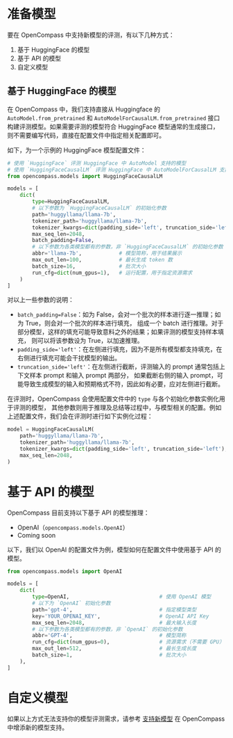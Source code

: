 # 准备模型

要在 OpenCompass 中支持新模型的评测，有以下几种方式：

1. 基于 HuggingFace 的模型
2. 基于 API 的模型
3. 自定义模型

## 基于 HuggingFace 的模型

在 OpenCompass 中，我们支持直接从 Huggingface 的 `AutoModel.from_pretrained` 和
`AutoModelForCausalLM.from_pretrained` 接口构建评测模型。如果需要评测的模型符合 HuggingFace 模型通常的生成接口，
则不需要编写代码，直接在配置文件中指定相关配置即可。

如下，为一个示例的 HuggingFace 模型配置文件：

```python
# 使用 `HuggingFace` 评测 HuggingFace 中 AutoModel 支持的模型
# 使用 `HuggingFaceCausalLM` 评测 HuggingFace 中 AutoModelForCausalLM 支持的模型
from opencompass.models import HuggingFaceCausalLM

models = [
    dict(
        type=HuggingFaceCausalLM,
        # 以下参数为 `HuggingFaceCausalLM` 的初始化参数
        path='huggyllama/llama-7b',
        tokenizer_path='huggyllama/llama-7b',
        tokenizer_kwargs=dict(padding_side='left', truncation_side='left'),
        max_seq_len=2048,
        batch_padding=False,
        # 以下参数为各类模型都有的参数，非 `HuggingFaceCausalLM` 的初始化参数
        abbr='llama-7b',            # 模型简称，用于结果展示
        max_out_len=100,            # 最长生成 token 数
        batch_size=16,              # 批次大小
        run_cfg=dict(num_gpus=1),   # 运行配置，用于指定资源需求
    )
]
```

对以上一些参数的说明：

- `batch_padding=False`：如为 False，会对一个批次的样本进行逐一推理；如为 True，则会对一个批次的样本进行填充，
  组成一个 batch 进行推理。对于部分模型，这样的填充可能导致意料之外的结果；如果评测的模型支持样本填充，
  则可以将该参数设为 True，以加速推理。
- `padding_side='left'`：在左侧进行填充，因为不是所有模型都支持填充，在右侧进行填充可能会干扰模型的输出。
- `truncation_side='left'`：在左侧进行截断，评测输入的 prompt 通常包括上下文样本 prompt 和输入 prompt 两部分，
  如果截断右侧的输入 prompt，可能导致生成模型的输入和预期格式不符，因此如有必要，应对左侧进行截断。

在评测时，OpenCompass 会使用配置文件中的 `type` 与各个初始化参数实例化用于评测的模型，
其他参数则用于推理及总结等过程中，与模型相关的配置。例如上述配置文件，我们会在评测时进行如下实例化过程：

```python
model = HuggingFaceCausalLM(
    path='huggyllama/llama-7b',
    tokenizer_path='huggyllama/llama-7b',
    tokenizer_kwargs=dict(padding_side='left', truncation_side='left'),
    max_seq_len=2048,
)
```

# 基于 API 的模型

OpenCompass 目前支持以下基于 API 的模型推理：

- OpenAI（`opencompass.models.OpenAI`）
- Coming soon

以下，我们以 OpenAI 的配置文件为例，模型如何在配置文件中使用基于 API 的模型。

```python
from opencompass.models import OpenAI

models = [
    dict(
        type=OpenAI,                             # 使用 OpenAI 模型
        # 以下为 `OpenAI` 初始化参数
        path='gpt-4',                            # 指定模型类型
        key='YOUR_OPENAI_KEY',                   # OpenAI API Key
        max_seq_len=2048,                        # 最大输入长度
        # 以下参数为各类模型都有的参数，非 `OpenAI` 的初始化参数
        abbr='GPT-4',                            # 模型简称
        run_cfg=dict(num_gpus=0),                # 资源需求（不需要 GPU）
        max_out_len=512,                         # 最长生成长度
        batch_size=1,                            # 批次大小
    ),
]
```

# 自定义模型

如果以上方式无法支持你的模型评测需求，请参考 [支持新模型](../advanced_guides/new_model.md) 在 OpenCompass 中增添新的模型支持。
